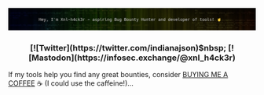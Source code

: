 <center><img src="https://github.com/xnl-h4ck3r/xnl-h4ck3r/blob/main/banner.png"></center>

<h3 align=center>
[![Twitter](https://twitter.com/indianajson)$nbsp;
[![Mastodon](https://infosec.exchange/@xnl_h4ck3r)</h3>

If my tools help you find any great bounties, consider [BUYING ME A COFFEE](https://ko-fi.com/xnlh4ck3r) ☕ (I could use the caffeine!)...

<a href="https://infosec.exchange/web/@Xnl_h4ck3r" rel="nofollow"></a>

